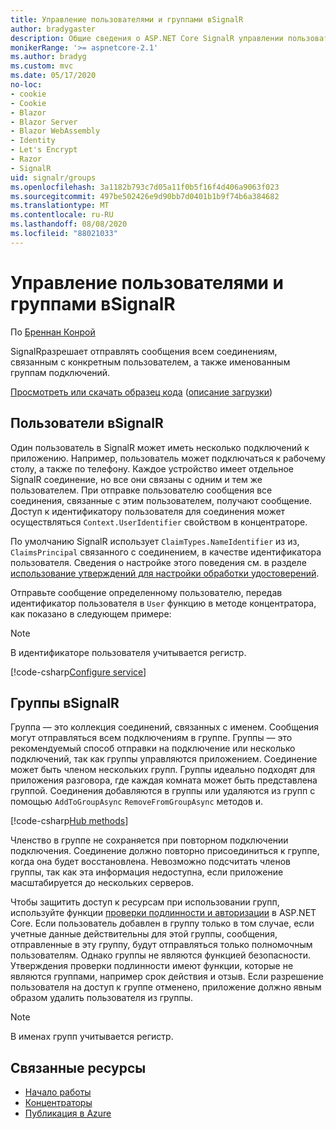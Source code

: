 ```yaml
---
title: Управление пользователями и группами вSignalR
author: bradygaster
description: Общие сведения о ASP.NET Core SignalR управлении пользователями и группами.
monikerRange: '>= aspnetcore-2.1'
ms.author: bradyg
ms.custom: mvc
ms.date: 05/17/2020
no-loc:
- cookie
- Cookie
- Blazor
- Blazor Server
- Blazor WebAssembly
- Identity
- Let's Encrypt
- Razor
- SignalR
uid: signalr/groups
ms.openlocfilehash: 3a1182b793c7d05a11f0b5f16f4d406a9063f023
ms.sourcegitcommit: 497be502426e9d90bb7d0401b1b9f74b6a384682
ms.translationtype: MT
ms.contentlocale: ru-RU
ms.lasthandoff: 08/08/2020
ms.locfileid: "88021033"
---
```

# <a name="manage-users-and-groups-in-no-locsignalr"></a>Управление пользователями и группами вSignalR

По [Бреннан Конрой](https://github.com/BrennanConroy)

SignalRразрешает отправлять сообщения всем соединениям, связанным с конкретным пользователем, а также именованным группам подключений.

[Просмотреть или скачать образец кода](https://github.com/dotnet/AspNetCore.Docs/tree/master/aspnetcore/signalr/groups/sample/) ([описание загрузки](xref:index#how-to-download-a-sample))

## <a name="users-in-no-locsignalr"></a>Пользователи вSignalR

Один пользователь в SignalR может иметь несколько подключений к приложению. Например, пользователь может подключаться к рабочему столу, а также по телефону. Каждое устройство имеет отдельное SignalR соединение, но все они связаны с одним и тем же пользователем. При отправке пользователю сообщения все соединения, связанные с этим пользователем, получают сообщение. Доступ к идентификатору пользователя для соединения может осуществляться `Context.UserIdentifier` свойством в концентраторе.

По умолчанию SignalR использует `ClaimTypes.NameIdentifier` из из, `ClaimsPrincipal` связанного с соединением, в качестве идентификатора пользователя. Сведения о настройке этого поведения см. в разделе [использование утверждений для настройки обработки удостоверений](xref:signalr/authn-and-authz#use-claims-to-customize-identity-handling).

Отправьте сообщение определенному пользователю, передав идентификатор пользователя в `User` функцию в методе концентратора, как показано в следующем примере:

> [!NOTE]
> В идентификаторе пользователя учитывается регистр.

[!code-csharp[Configure service](groups/sample/Hubs/ChatHub.cs?range=29-32)]

## <a name="groups-in-no-locsignalr"></a>Группы вSignalR

Группа — это коллекция соединений, связанных с именем. Сообщения могут отправляться всем подключениям в группе. Группы — это рекомендуемый способ отправки на подключение или несколько подключений, так как группы управляются приложением. Соединение может быть членом нескольких групп. Группы идеально подходят для приложения разговора, где каждая комната может быть представлена группой. Соединения добавляются в группы или удаляются из групп с помощью `AddToGroupAsync` `RemoveFromGroupAsync` методов и.

[!code-csharp[Hub methods](groups/sample/Hubs/ChatHub.cs?range=15-27)]

Членство в группе не сохраняется при повторном подключении подключения. Соединение должно повторно присоединиться к группе, когда она будет восстановлена. Невозможно подсчитать членов группы, так как эта информация недоступна, если приложение масштабируется до нескольких серверов.

Чтобы защитить доступ к ресурсам при использовании групп, используйте функции [проверки подлинности и авторизации](xref:signalr/authn-and-authz) в ASP.NET Core. Если пользователь добавлен в группу только в том случае, если учетные данные действительны для этой группы, сообщения, отправленные в эту группу, будут отправляться только полномочным пользователям. Однако группы не являются функцией безопасности. Утверждения проверки подлинности имеют функции, которые не являются группами, например срок действия и отзыв. Если разрешение пользователя на доступ к группе отменено, приложение должно явным образом удалить пользователя из группы.

> [!NOTE]
> В именах групп учитывается регистр.

## <a name="related-resources"></a>Связанные ресурсы

* [Начало работы](xref:tutorials/signalr)
* [Концентраторы](xref:signalr/hubs)
* [Публикация в Azure](xref:signalr/publish-to-azure-web-app)
